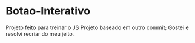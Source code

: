 # Botao-Interativo
Projeto feito para treinar o JS
Projeto baseado em outro commit; Gostei e resolvi recriar do meu jeito.
